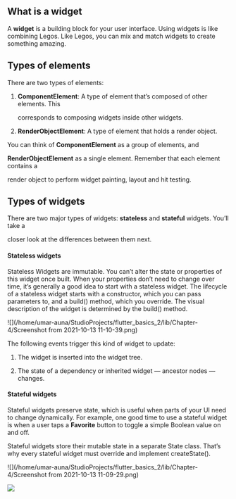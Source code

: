 ## What is a widget

A **widget** is a building block for your user interface. Using widgets is like combining  Legos. Like Legos, you can mix and match widgets to create something amazing.

## **Types of elements**

There are two types of elements:

1. **ComponentElement**: A type of element that’s composed of other elements. This 

   corresponds to composing widgets inside other widgets.

2. **RenderObjectElement**: A type of element that holds a render object.

You can think of **ComponentElement** as a group of elements, and 

**RenderObjectElement** as a single element. Remember that each element contains a 

render object to perform widget painting, layout and hit testing.



## **Types of widgets**

There are two major types of widgets: **stateless** and **stateful** widgets. You’ll take a 

closer look at the differences between them next.

#### **Stateless widgets**

Stateless Widgets are immutable. You can’t alter the state or properties of this  widget once built. When your properties don’t need to change over time, it’s  generally a good idea to start with a stateless widget.  The lifecycle of a stateless widget starts with a constructor, which you can pass  parameters to, and a build() method, which you override. The visual description of the widget is determined by the build() method.

![](/home/umar-auna/StudioProjects/flutter_basics_2/lib/Chapter-4/Screenshot from 2021-10-13 11-10-39.png)

The following events trigger this kind of widget to update:

1. The widget is inserted into the widget tree.

2. The state of a dependency or inherited widget — ancestor nodes — changes.

#### **Stateful widgets**

Stateful widgets preserve state, which is useful when parts of your UI need to change  dynamically. For example, one good time to use a stateful widget is when a user taps a **Favorite** button to toggle a simple Boolean value on and off.

Stateful widgets store their mutable state in a separate State class. That’s why every  stateful widget must override and implement createState().

![](/home/umar-auna/StudioProjects/flutter_basics_2/lib/Chapter-4/Screenshot from 2021-10-13 11-09-29.png)

![](/home/umar-auna/StudioProjects/flutter_basics_2/lib/Chapter-4/state_life_cycle.png)